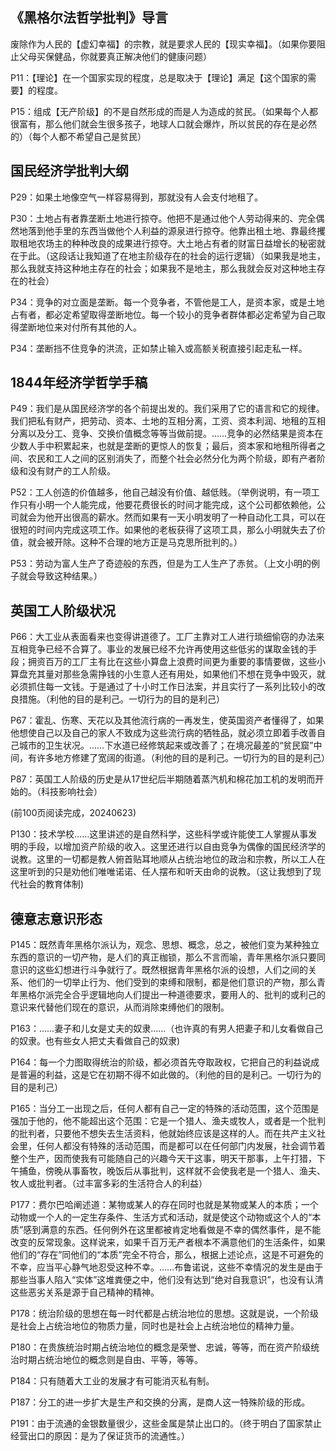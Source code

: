 ## 《黑格尔法哲学批判》导言

废除作为人民的【虚幻幸福】的宗教，就是要求人民的【现实幸福】。（如果你要阻止父母买保健品，你就要真正解决他们的健康问题）

P11：【理论】在一个国家实现的程度，总是取决于【理论】满足【这个国家的需要】的程度。

P15：组成【无产阶级】的不是自然形成的而是人为造成的贫民。（如果每个人都很富有，那么他们就会生很多孩子，地球人口就会爆炸，所以贫民的存在是必然的）（每个人都不希望自己是贫民）

## 国民经济学批判大纲

P29：如果土地像空气一样容易得到，那就没有人会支付地租了。

P30：土地占有者靠垄断土地进行掠夺。他把不是通过他个人劳动得来的、完全偶然地落到他手里的东西当做他个人利益的源泉进行掠夺。他靠出租土地、靠最终攫取租地农场主的种种改良的成果进行掠夺。大土地占有者的财富日益增长的秘密就在于此。（这段话让我知道了在地主阶级存在的社会的运行逻辑）（如果我是地主，那么我就支持这种地主存在的社会；如果我不是地主，那么我就会反对这种地主存在的社会）

P34：竞争的对立面是垄断。每一个竞争者，不管他是工人，是资本家，或是土地占有者，都必定希望取得垄断地位。每一个较小的竞争者群体都必定希望为自己取得垄断地位来对付所有其他的人。

P34：垄断挡不住竞争的洪流，正如禁止输入或高额关税直接引起走私一样。

## 1844年经济学哲学手稿

P49：我们是从国民经济学的各个前提出发的。我们采用了它的语言和它的规律。我们把私有财产，把劳动、资本、土地的互相分离，工资、资本利润、地租的互相分离以及分工、竞争、交换价值概念等等当做前提。……竞争的必然结果是资本在少数人手中积累起来，也就是垄断的更惊人的恢复；最后，资本家和地租所得者之间、农民和工人之间的区别消失了，而整个社会必然分化为两个阶级，即有产者阶级和没有财产的工人阶级。

P52：工人创造的价值越多，他自己越没有价值、越低贱。（举例说明，有一项工作只有小明一个人能完成，他要花费很长的时间才能完成，这个公司都依赖他，公司就会为他开出很高的薪水。然而如果有一天小明发明了一种自动化工具，可以在很短的时间内完成这项工作。如果他的老板获得了这项工具，那么小明就失去了价值，就会被开除。这种不合理的地方正是马克思所批判的。）

P53：劳动为富人生产了奇迹般的东西，但是为工人生产了赤贫。（上文小明的例子就会导致这种结果。）

## 英国工人阶级状况

P66：大工业从表面看来也变得讲道德了。工厂主靠对工人进行琐细偷窃的办法来互相竞争已经不合算了。事业的发展已经不允许再使用这些低劣的谋取金钱的手段；拥资百万的工厂主有比在这些小算盘上浪费时间更为重要的事情要做，这些小算盘充其量对那些急需挣钱的小生意人还有用处，如果他们不想在竞争中毁灭，就必须抓住每一文钱。于是通过了十小时工作日法案，并且实行了一系列比较小的改良措施。（利他的目的是利己。一切行为的目的是利己）

P67：霍乱、伤寒、天花以及其他流行病的一再发生，使英国资产者懂得了，如果他想使自己以及自己的家人不致成为这些流行病的牺牲品，就必须立即着手改善自己城市的卫生状况。……下水道已经修筑起来或改善了；在境况最差的“贫民窟”中间，有许多地方修建了宽阔的街道。（利他的目的是利己。一切行为的目的是利己）

P87：英国工人阶级的历史是从17世纪后半期随着蒸汽机和棉花加工机的发明而开始的。（科技影响社会）

(前100页阅读完成，20240623)

P130：技术学校……这里讲述的是自然科学，这些科学或许能使工人掌握从事发明的手段，以增加资产阶级的收入。这里还进行以自由竞争为偶像的国民经济学的说教。这里的一切都是教人俯首贴耳地顺从占统治地位的政治和宗教，所以工人在这里听到的只是劝他们唯唯诺诺、任人摆布和听天由命的说教。（这让我想到了现代社会的教育体制)

## 德意志意识形态

P145：既然青年黑格尔派认为，观念、思想、概念，总之，被他们变为某种独立东西的意识的一切产物，是人们的真正枷锁，那么不言而喻，青年黑格尔派只要同意识的这些幻想进行斗争就行了。既然根据青年黑格尔派的设想，人们之间的关系、他们的一切举止行为、他们受到的束缚和限制，都是他们意识的产物，那么青年黑格尔派完全合乎逻辑地向人们提出一种道德要求，要用人的、批判的或利己的意识来代替他们现在的意识，从而消除束缚他们的限制。

P163：……妻子和儿女是丈夫的奴隶……（也许真的有男人把妻子和儿女看做自己的奴隶。也有些女人把丈夫看做自己的奴隶)

P164：每一个力图取得统治的阶级，都必须首先夺取政权，它把自己的利益说成是普遍的利益，这是它在初期不得不如此做的。（利他的目的是利己。一切行为的目的是利己）

P165：当分工一出现之后，任何人都有自己一定的特殊的活动范围，这个范围是强加于他的，他不能超出这个范围：它是一个猎人、渔夫或牧人，或者是一个批判的批判者，只要他不想失去生活资料，他就始终应该是这样的人。而在共产主义社会里，任何人都没有特殊的活动范围，而是都可以在任何部门内发展，社会调节着整个生产，因而使我有可能随自己的兴趣今天干这事，明天干那事，上午打猎，下午捕鱼，傍晚从事畜牧，晚饭后从事批判，这样就不会使我老是一个猎人、渔夫、牧人或批判者。（过丰富多彩的生活符合人的利益）

P177：费尔巴哈阐述道：某物或某人的存在同时也就是某物或某人的本质；一个动物或一个人的一定生存条件、生活方式和活动，就是使这个动物或这个人的“本质”感到满意的东西。任何例外在这里都被肯定地看做是不幸的偶然事件，是不能改变的反常现象。这样说来，如果千百万无产者根本不满意他们的生活条件，如果他们的“存在”同他们的“本质”完全不符合，那么，根据上述论点，这是不可避免的不幸，应当平心静气地忍受这种不幸。……布鲁诺说，这些不幸情况的发生是由于那些当事人陷入“实体”这堆粪便之中，他们没有达到“绝对自我意识”，也没有认清这些恶劣关系是源于自己精神的精神。

P178：统治阶级的思想在每一时代都是占统治地位的思想。这就是说，一个阶级是社会上占统治地位的物质力量，同时也是社会上占统治地位的精神力量。

P180：在贵族统治时期占统治地位的概念是荣誉、忠诚，等等，而在资产阶级统治时期占统治地位的概念则是自由、平等，等等。

P184：只有随着大工业的发展才有可能消灭私有制。

P187：分工的进一步扩大是生产和交换的分离，是商人这一特殊阶级的形成。

P191：由于流通的金银数量很少，这些金属是禁止出口的。（终于明白了国家禁止经营出口的原因：是为了保证货币的流通性。）